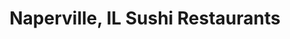 ---
layout: city
title: Naperville, IL Sushi Restaurants
permalink: /illinois/naperville/
stateAbbr: IL
stateName: Illinois
cityName: Naperville
---